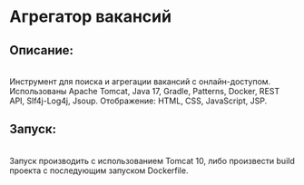 <div>
  <h1>Агрегатор вакансий</h1>
</div>
<div>
  <h2>Описание:</h2>
  <br>
  Инструмент для поиска и агрегации вакансий с онлайн-доступом. Использованы Apache Tomcat, Java 17, Gradle, Patterns, Docker, REST API, Slf4j-Log4j, Jsoup. Отображение: HTML, CSS, JavaScript, JSP.
  <br>
  <h2>Запуск:</h2>
  <br>
  Запуск производить с использованием Tomcat 10, либо произвести build проекта с последующим запуском Dockerfile. 
</div>
